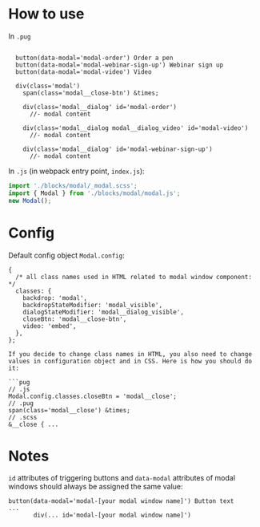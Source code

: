 # How to use

In `.pug`
```pug

  button(data-modal='modal-order') Order a pen
  button(data-modal='modal-webinar-sign-up') Webinar sign up
  button(data-modal='modal-video') Video

  div(class='modal')
    span(class='modal__close-btn') &times;

    div(class='modal__dialog' id='modal-order')
      //- modal content

    div(class='modal__dialog modal__dialog_video' id='modal-video')
      //- modal content

    div(class='modal__dialog' id='modal-webinar-sign-up')
      //- modal content
```

In `.js` (in webpack entry point, `index.js`):
```javascript
import './blocks/modal/_modal.scss';
import { Modal } from './blocks/modal/modal.js';
new Modal();
```

# Config

Default config object `Modal.config`:

```pug
{
  /* all class names used in HTML related to modal window component: */
  classes: {
    backdrop: 'modal',
    backdropStateModifier: 'modal_visible',
    dialogStateModifier: 'modal__dialog_visible',
    closeBtn: 'modal__close-btn',
    video: 'embed',
  },
};

If you decide to change class names in HTML, you also need to change values in configuration object and in CSS. Here is how you should do it:

```pug
// .js
Modal.config.classes.closeBtn = 'modal__close';
// .pug
span(class='modal__close') &times;
// .scss
&__close { ...
```

# Notes

`id` attributes of triggering buttons and `data-modal` attributes of modal windows should always be assigned the same value:
  ```pug
  button(data-modal='modal-[your modal window name]') Button text
  ...
         div(... id='modal-[your modal window name]')
  ```
